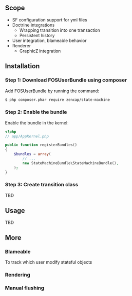 ## Scope
- SF configuration support for yml files
- Doctrine integrations
  - Wrapping transition into one transaction
  - Persistent history
- User integration, blameable behavior
- Renderer
  - GraphicZ integration

## Installation

### Step 1: Download FOSUserBundle using composer

Add FOSUserBundle by running the command:

``` bash
$ php composer.phar require zencap/state-machine
```

### Step 2: Enable the bundle

Enable the bundle in the kernel:

``` php
<?php
// app/AppKernel.php

public function registerBundles()
{
    $bundles = array(
        // ...
        new StateMachineBundle\StateMachineBundle(),
    );
}
```
### Step 3: Create transition class

TBD

## Usage

TBD

## More

### Blameable

To track which user modify stateful objects

### Rendering
### Manual flushing
